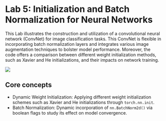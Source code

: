 # Lab 5: Initialization and Batch Normalization for Neural Networks
This Lab illustrates the construction and utilization of a convolutional neural network (ConvNet) for image classification tasks. This ConvNet is flexible in incorporating batch normalization layers and integrates various image augmentation techniques to bolster model performance. Moreover, the code offers a comparison between different weight initialization methods, such as Xavier and He initializations, and their impacts on network training.

![](https://i.imgur.com/s7ry56Y.png)

## Core concepts
* Dynamic Weight Initialization: Applying different weight initialization schemes such as Xavier and He initializations through `torch.nn.init`.
* Batch Normalization: Dynamic incorporation of `nn.BatchNorm2d()` via boolean flags to study its effect on model convergence.